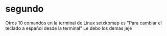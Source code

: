 # segundo
Otros 10 comandos en la terminal de Linux 
setxkbmap es "Para cambiar el teclado a español desde la terminal"
Le debo los demas jeje

